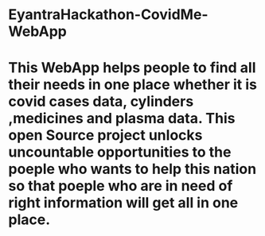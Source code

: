 # EyantraHackathon-CovidMe-WebApp
# This WebApp helps people to find all their needs in one place whether it is covid cases data, cylinders ,medicines and plasma data. This open Source project unlocks uncountable opportunities to the poeple who wants to help this nation so that poeple who are in need of right information will get all in one place.

